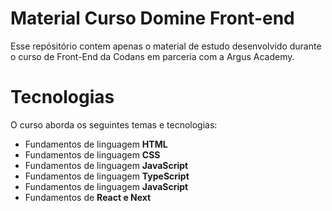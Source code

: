 # Material Curso Domine Front-end

Esse repósitório contem apenas o material de estudo desenvolvido durante o curso de Front-End da Codans em parceria com a Argus Academy.

# Tecnologias

O curso aborda os seguintes temas e tecnologias:  

* Fundamentos de linguagem **HTML**
* Fundamentos de linguagem **CSS**
* Fundamentos de linguagem **JavaScript**
* Fundamentos de linguagem **TypeScript**
* Fundamentos de linguagem **JavaScript**
* Fundamentos de **React e Next**
